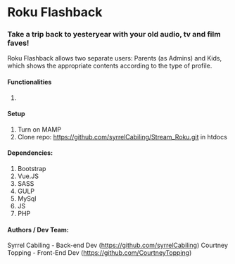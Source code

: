 # Roku Flashback

### Take a trip back to yesteryear with your old audio, tv and film faves!
Roku Flashback allows two separate users: Parents (as Admins) and Kids, which shows the appropriate contents according to the type of profile.

#### Functionalities
1.

#### Setup
1. Turn on MAMP
2. Clone repo: https://github.com/syrrelCabiling/Stream_Roku.git in htdocs


#### Dependencies:
1. Bootstrap
2. Vue.JS
3. SASS
4. GULP
5. MySql
6. JS
7. PHP

#### Authors / Dev Team:
Syrrel Cabiling - Back-end Dev (https://github.com/syrrelCabiling)
Courtney Topping - Front-End Dev (https://github.com/CourtneyTopping)
